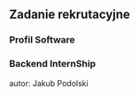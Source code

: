 <h2>Zadanie rekrutacyjne</h2>
<h3>Profil Software</h3>
<h3>Backend InternShip</h3>

autor: Jakub Podolski
